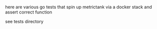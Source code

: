 here are various go tests that spin up metrictank via a docker stack and assert correct function

see tests directory
